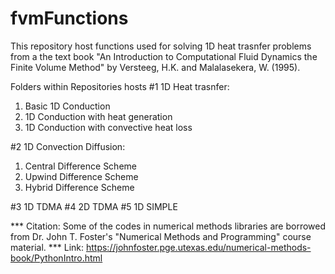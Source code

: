 # fvmFunctions

This repository host functions used for solving 1D heat trasnfer problems from a the text book "An Introduction to Computational Fluid Dynamics 
the Finite Volume Method" by Versteeg, H.K. and Malalasekera, W. (1995).

Folders within Repositories hosts
#1 1D Heat trasnfer: 
1) Basic 1D Conduction
2) 1D Conduction with heat generation
3) 1D Conduction with convective heat loss
      
#2 1D Convection Diffusion:
1) Central Difference Scheme
2) Upwind Difference Scheme
3) Hybrid Difference Scheme

#3 1D TDMA
#4 2D TDMA
#5 1D SIMPLE

*** Citation: Some of the codes in numerical methods libraries are borrowed from Dr. John T. Foster's "Numerical Methods and Programming" course material.
*** Link: https://johnfoster.pge.utexas.edu/numerical-methods-book/PythonIntro.html
